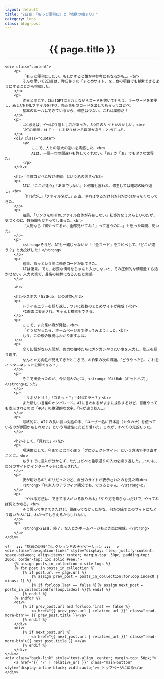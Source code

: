 ```yaml
---
layout: default
title: "2日目：『もっと便利に』と『地獄の始まり』"
category: logs
class: blog-post
---
```


<div class="container blog-post" style="max-width: 850px;">
    <header style="text-align:center; margin-bottom: 20px;">
        <h1 style="font-size: 2.2em; border-bottom: 2px solid #eee; padding-bottom:10px; margin-bottom: 5px;">{{ page.title }}</h1>
    </header>

    <div class="content">
        <p>
            「もっと便利にしたい。もしかすると誰かの参考にもなるかも…」<br>
            そんな思いで2日目は、昨日作った「まとめサイト」を、他の項目でも検索できるようにすることから挑戦した。
        </p>
        <p>
            昨日と同じで、ChatGPTに入力しながらコードを書いてもらう。キーワードを変更し、新しいHTMLファイルを作り、修正箇所のコードを出してもらってコピペ。
            基本のルールはできているから、修正は少ない。これは楽勝だ！
        </p>
        <p>
            …と思えば、やっぱり落とし穴があった。3つ目のサイトがおかしい。<br>
            GPTの画面には「コードを貼り付ける場所が違う」と出ている。
        </p>
        <div class="quote">
            <p>
                ここで、人との最大の違いを痛感した。<br>
                AIは、一語一句の間違いも許してくれない。「あ」が「ぁ」でもダメな世界だ。
            </p>
        </div>

        <h2>「全体コピペ丸投げ作戦」という名の閃き</h2>
        <p>
            AIに「ここが違う」「ああでもない」と何度も言われ、修正しては確認の繰り返し。<br>
            「hrefが…」「ファイル名が…」正直、やればやるだけ何が何だか分からなくなってきた。
        </p>
        <p>
            結局、「リンク先のHTMLファイル自体が存在しない」初歩的なミスらしいのだが、気づくのに、数時間もかかってしまった。<br>
            「人間なら『何やってるか、全部見せてみ？』って言うのに…」と思った瞬間、閃いた。
        </p>
        <p>
            <strong>そうだ、AIも一緒じゃないか！『全コード』をコピペして、「どこが違う？」と丸投げした！</strong>
        </p>
        <p>
            結果、あっという間に修正コードが出てきた。
            AIは優秀。でも、必要な情報をちゃんと入力しないと、その圧倒的な情報量すら活かせない。入力次第で、最高の相棒になるんだと実感
        </p>
        
        <hr>

        <h2>ラスボス「GitHub」との激闘</h2>
        <p>
            トライ＆エラーを繰り返し、ついに複数のまとめサイトが完成！<br>
            PC画面に表示され、ちゃんと検索もできる。
        </p>
        <p>
            ここで、また悪い癖が発動。<br>
            「どうせだったら、ホームページまで作ってみよう」…と。<br>
            もう、この後の展開はわかりますよね。
        </p>
        <p>
            全く知識がない人間が、強力な相棒たちにガンガンやりたい事を入力し、修正を繰り返す。
            なんとか方向性が見えてきたところで、お約束の次の課題。「どうやったら、これをインターネットに公開できる？」
        </p>
        <p>
            そこで出会ったのが、今回最大のボス、<strong>「GitHub（ギットハブ）」</strong>だった。
        </p>
        <p>
            「リポジトリ？」「コミット？」「404エラー？」<br>
            また新しい言葉のオンパレード。AIに言われるがままに操作するけど、何度やっても表示されるのは「404」の絶望的な文字。「何が違うねん…」
        </p>
        <p>
            最終的に、AIとの長い長い対話の末、「ユーザー名に日本語（カタカナ）を使っているのが原因かもしれない」という可能性にたどり着いた。これが、すべての元凶だった。
        </p>
        
        <h2>そして、「見れた」</h2>
        <p>
            解決策として、今までとは全く違う「プロジェクトサイト」という方法で作り直すことに。<br>
            もうすでに意味が分からず、ただコピペと指示通りの入力を繰り返した。…ついに、自分のサイトがインターネットに表示された。
        </p>
        <p>
            夜が明けるギリギリだったけど、自分のサイトが表示されたのを見た時<br>
            <strong>「PC素人のアラフィフ親父でも、できるじゃん」</strong>と。
        </p>
        <p>
            「やれる方法は、できてる人がいる限りある」「やり方を知らないだけで、やってれば何とかなる」<br>
            そう思って生きてきたけど、間違ってなかったかな。何かの縁でこのサイトにたどり着いた人には、わかってもらえるかもしれない。
        </p>
        <p>
            <strong>2日目、終了。なんとかホームページもどき迄は完成。</strong>
        </p>
    </div>
    
    <!-- ★★★ "挑戦の記録"コレクション用のナビゲーション ★★★ -->
    <div class="navigation-links" style="display: flex; justify-content: space-between; align-items: center; margin-top: 30px; padding-top: 20px; border-top: 1px solid #eee;">
        {% assign posts_in_collection = site.logs %}
        {% for post in posts_in_collection %}
            {% if post.url == page.url %}
                {% assign prev_post = posts_in_collection[forloop.index0 | minus: 1] %}
                {% if forloop.last == false %}{% assign next_post = posts_in_collection[forloop.index] %}{% endif %}
            {% endif %}
        {% endfor %}
        <div>
            {% if prev_post.url and forloop.first == false %}
                <a href="{{ prev_post.url | relative_url }}" class="read-more-btn">« {{ prev_post.title }}</a>
            {% endif %}
        </div>
        <div>
            {% if next_post.url %}
                <a href="{{ next_post.url | relative_url }}" class="read-more-btn">{{ next_post.title }} »</a>
            {% endif %}
        </div>
    </div>
    <div class="back-link" style="text-align: center; margin-top: 50px;">
        <a href="{{ '/' | relative_url }}" class="main-button" style="display:inline-block; width:auto;">« トップページに戻る</a>
    </div>
</div>
